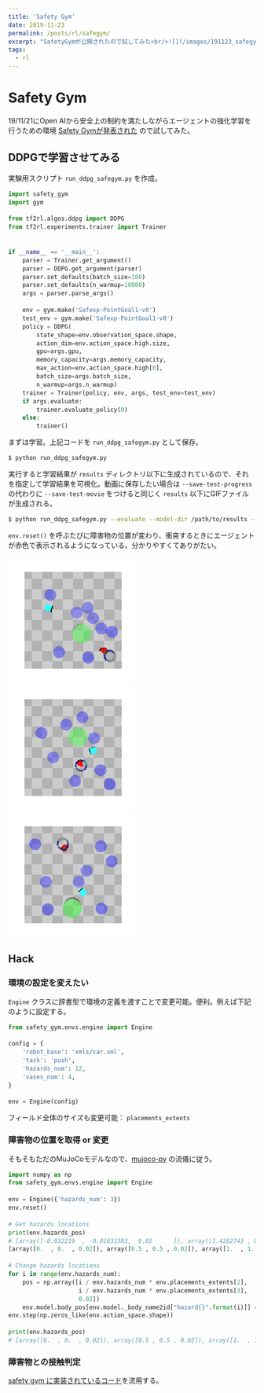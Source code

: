 ```yaml
---
title: 'Safety Gym'
date: 2019-11-23
permalink: /posts/rl/safegym/
excerpt: "SafetyGymが公開されたので試してみた<br/>![](/images/191123_safegym_gif0.gif)![](/images/191123_safegym_gif1.gif)![](/images/191123_safegym_gif2.gif)"
tags:
  - rl
---
```


# Safety Gym

19/11/21にOpen AIから安全上の制約を満たしながらエージェントの強化学習を行うための環境 [Safety Gymが発表された](https://openai.com/blog/safety-gym/) ので試してみた。

## DDPGで学習させてみる

実験用スクリプト `run_ddpg_safegym.py` を作成。

```python
import safety_gym
import gym

from tf2rl.algos.ddpg import DDPG
from tf2rl.experiments.trainer import Trainer


if __name__ == '__main__':
    parser = Trainer.get_argument()
    parser = DDPG.get_argument(parser)
    parser.set_defaults(batch_size=100)
    parser.set_defaults(n_warmup=10000)
    args = parser.parse_args()

    env = gym.make('Safexp-PointGoal1-v0')
    test_env = gym.make('Safexp-PointGoal1-v0')
    policy = DDPG(
        state_shape=env.observation_space.shape,
        action_dim=env.action_space.high.size,
        gpu=args.gpu,
        memory_capacity=args.memory_capacity,
        max_action=env.action_space.high[0],
        batch_size=args.batch_size,
        n_warmup=args.n_warmup)
    trainer = Trainer(policy, env, args, test_env=test_env)
    if args.evaluate:
        trainer.evaluate_policy(0)
    else:
        trainer()
```

まずは学習。上記コードを `run_ddpg_safegym.py` として保存。

```bash
$ python run_ddpg_safegym.py
```

実行すると学習結果が `results` ディレクトリ以下に生成されているので、それを指定して学習結果を可視化。動画に保存したい場合は `--save-test-progress` の代わりに `--save-test-movie` をつけると同じく `results` 以下にGIFファイルが生成される。

```bash
$ python run_ddpg_safegym.py --evaluate --model-dir /path/to/results --test-episodes 10 --show-test-progress
```

`env.reset()` を呼ぶたびに障害物の位置が変わり、衝突するときにエージェントが赤色で表示されるようになっている。分かりやすくてありがたい。

![demo](/images/191123_safegym_gif0.gif)![demo](/images/191123_safegym_gif1.gif)![demo](/images/191123_safegym_gif2.gif)

## Hack

### 環境の設定を変えたい

`Engine` クラスに辞書型で環境の定義を渡すことで変更可能。便利。例えば下記のように設定する。

```python
from safety_gym.envs.engine import Engine

config = {
    'robot_base': 'xmls/car.xml',
    'task': 'push',
    'hazards_num': 12,
    'vases_num': 4,
}

env = Engine(config)
```

フィールド全体のサイズも変更可能： `placements_extents`

### 障害物の位置を取得 or 変更

そもそもただのMuJoCoモデルなので、[mujoco-py](https://github.com/openai/mujoco-py) の流儀に従う。

```python
import numpy as np
from safety_gym.envs.engine import Engine

env = Engine({'hazards_num': 3})
env.reset()

# Get hazards locations
print(env.hazards_pos)
# [array([-0.932219  , -0.01631583,  0.02      ]), array([1.4262743 , 0.86972011, 0.02      ]), array([-0.80724646,  0.84801085,  0.02      ]), array([ 1.47077378, -1.58439231,  0.02      ])]
[array([0.  , 0.  , 0.02]), array([0.5 , 0.5 , 0.02]), array([1.  , 1.  , 0.02]), array([1.5 , 1.5 , 0.02])]

# Change hazards locations
for i in range(env.hazards_num):
    pos = np.array([i / env.hazards_num * env.placements_extents[2],
                    i / env.hazards_num * env.placements_extents[3],
                    0.02])
    env.model.body_pos[env.model._body_name2id["hazard{}".format(i)]] = pos
env.step(np.zeros_like(env.action_space.shape))

print(env.hazards_pos)
# [array([0.  , 0.  , 0.02]), array([0.5 , 0.5 , 0.02]), array([1.  , 1.  , 0.02]), array([1.5 , 1.5 , 0.02])]
```

### 障害物との接触判定

[safety gym に実装されているコード](https://github.com/openai/safety-gym/blob/master/safety_gym/envs/engine.py#L1140-L1155)を流用する。
